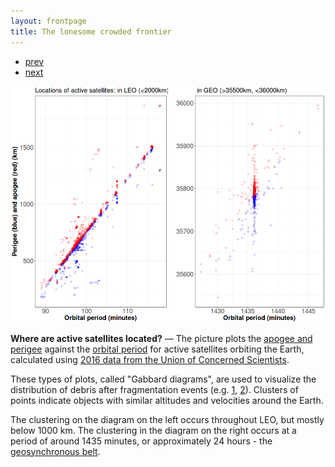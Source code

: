 ```yaml
---
layout: frontpage
title: The lonesome crowded frontier
---
```


<div class="navbar">
  <div class="navbar-inner">
      <ul class="nav">
          <li><a href="apo_peri_overlay.md">prev</a></li>
          <li><a href="leo_gabbard_all.md">next</a></li>
      </ul>
  </div>
</div> 

![Apogee and Perigee of Orbiting Satellites Against Orbital Period (2016)](../../assets/bigpublpics/leo_geo_gabbard.png)

**Where are active satellites located?** &mdash; The picture plots the [apogee and perigee](https://en.wikipedia.org/wiki/Apsis) against the [orbital period](https://en.wikipedia.org/wiki/Orbital_period) for active satellites orbiting the Earth, calculated using [2016 data from the Union of Concerned Scientists](https://www.ucsusa.org/nuclear-weapons/space-weapons/satellite-database). 

These types of plots, called "Gabbard diagrams", are used to visualize the distribution of debris after fragmentation events (e.g. [1](https://en.wikipedia.org/wiki/Space_debris#/media/File:Gabbard_diagram.png), [2](https://www.orbitaldebris.jsc.nasa.gov/library/satellitefraghistory/13theditionofbreakupbook.pdf)). Clusters of points indicate objects with similar altitudes and velocities around the Earth.

The clustering on the diagram on the left occurs throughout LEO, but mostly below 1000 km. The clustering in the diagram on the right occurs at a period of around 1435 minutes, or approximately 24 hours - the [geosynchronous belt](https://en.wikipedia.org/wiki/Geosynchronous_orbit).